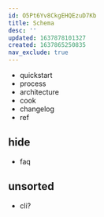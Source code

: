 ```yaml
---
id: O5Pt6Yv8CkgEHQEzuD7Kb
title: Schema
desc: ''
updated: 1637878101327
created: 1637865250835
nav_exclude: true
---
```


- quickstart
- process
- architecture
- cook
- changelog
- ref


## hide
- faq

## unsorted
- cli?